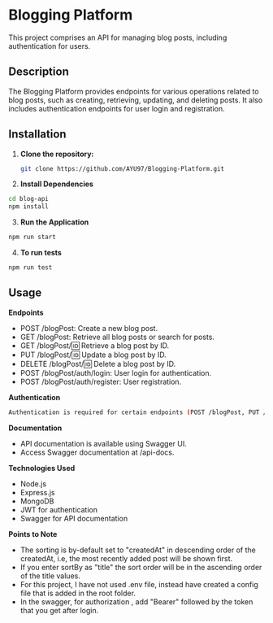 # Blogging Platform

This project comprises an API for managing blog posts, including authentication for users.

## Description

The Blogging Platform provides endpoints for various operations related to blog posts, such as creating, retrieving, updating, and deleting posts. It also includes authentication endpoints for user login and registration.

## Installation

1. **Clone the repository:**
   ```bash
   git clone https://github.com/AYU97/Blogging-Platform.git
   ```
2. **Install Dependencies**

```bash
cd blog-api
npm install
```

3. **Run the Application**

```bash
npm run start
```

4. **To run tests**

```bash
npm run test
```

## Usage

**Endpoints**

- POST /blogPost: Create a new blog post.
- GET /blogPost: Retrieve all blog posts or search for posts.
- GET /blogPost/:id: Retrieve a blog post by ID.
- PUT /blogPost/:id: Update a blog post by ID.
- DELETE /blogPost/:id: Delete a blog post by ID.
- POST /blogPost/auth/login: User login for authentication.
- POST /blogPost/auth/register: User registration.

**Authentication**

```bash
Authentication is required for certain endpoints (POST /blogPost, PUT /blogPost/:id, DELETE /blogPost/:id). Provide a JWT token obtained after login in the Authorization header.
```

**Documentation**

- API documentation is available using Swagger UI.
- Access Swagger documentation at /api-docs.

**Technologies Used**

- Node.js
- Express.js
- MongoDB
- JWT for authentication
- Swagger for API documentation

**Points to Note**

- The sorting is by-default set to "createdAt" in descending order of the createdAt, i.e, the most recently added post will be shown first.
- If you enter sortBy as "title" the sort order will be in the ascending order of the title values.
- For this project, I have not used .env file, instead have created a config file that is added in the root folder.
- In the swagger, for authorization , add "Bearer" followed by the token that you get after login.
